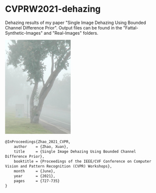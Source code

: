 # CVPRW2021-dehazing

Dehazing results of my paper "Single Image Dehazing Using Bounded Channel Difference Prior". 
Output files can be found in the "Fattal-Synthetic-Images" and "Real-Images" folders.

![Dehazing Example](https://github.com/zx3682836/CVPRW-dehazing/blob/main/Real-Images/tree_input.png)

```
@InProceedings{Zhao_2021_CVPR,
    author    = {Zhao, Xuan},
    title     = {Single Image Dehazing Using Bounded Channel Difference Prior},
    booktitle = {Proceedings of the IEEE/CVF Conference on Computer Vision and Pattern Recognition (CVPR) Workshops},
    month     = {June},
    year      = {2021},
    pages     = {727-735}
}

```
